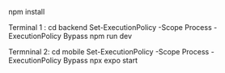 npm install

Terminal 1 : 
cd backend
Set-ExecutionPolicy -Scope Process -ExecutionPolicy Bypass
npm run dev

Termninal 2: 
cd mobile
Set-ExecutionPolicy -Scope Process -ExecutionPolicy Bypass
npx expo start


